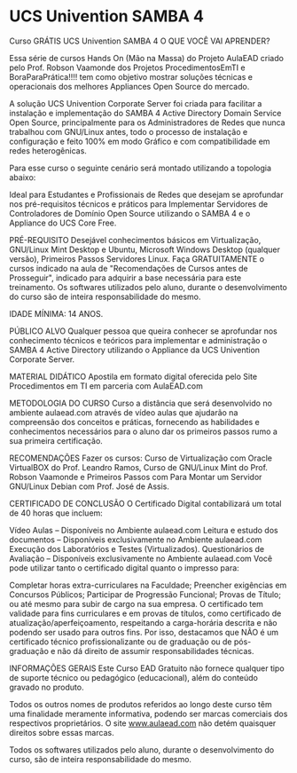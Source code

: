 # UCS Univention SAMBA 4
Curso GRÁTIS UCS Univention SAMBA 4
O QUE VOCÊ VAI APRENDER?

Essa série de cursos Hands On (Mão na Massa) do Projeto AulaEAD criado pelo Prof. Robson Vaamonde dos Projetos ProcedimentosEmTI e BoraParaPrática!!!! tem como objetivo mostrar soluções técnicas e operacionais dos melhores Appliances Open Source do mercado.



A solução UCS Univention Corporate Server foi criada para facilitar a instalação e implementação do SAMBA 4 Active Directory Domain Service Open Source, principalmente para os Administradores de Redes que nunca trabalhou com GNU/Linux antes, todo o processo de instalação e configuração e feito 100% em modo Gráfico e com compatibilidade em redes heterogênicas.



Para esse curso o seguinte cenário será montado utilizando a topologia abaixo:



Ideal para Estudantes e Profissionais de Redes que desejam se aprofundar nos pré-requisitos técnicos e práticos para Implementar Servidores de Controladores de Domínio Open Source utilizando o SAMBA 4 e o Appliance do UCS Core Free.

PRÉ-REQUISITO
Desejável conhecimentos básicos em Virtualização, GNU/Linux Mint Desktop e Ubuntu, Microsoft Windows Desktop (qualquer versão), Primeiros Passos Servidores Linux. Faça GRATUITAMENTE o cursos indicado na aula de "Recomendações de Cursos antes de Prosseguir", indicado para adquirir a base necessária para este treinamento. Os softwares utilizados pelo aluno, durante o desenvolvimento do curso são de inteira responsabilidade do mesmo.

IDADE MÍNIMA: 14 ANOS.

PÚBLICO ALVO
Qualquer pessoa que queira conhecer se aprofundar nos conhecimento técnicos e teóricos para implementar e administração o SAMBA 4 Active Directory utilizando o Appliance da UCS Univention Corporate Server.

MATERIAL DIDÁTICO
Apostila em formato digital oferecida pelo Site Procedimentos em TI em parceria com AulaEAD.com

METODOLOGIA DO CURSO
Curso a distância que será desenvolvido no ambiente aulaead.com através de vídeo aulas que ajudarão na compreensão dos conceitos e práticas, fornecendo as habilidades e conhecimentos necessários para o aluno dar os primeiros passos rumo a sua primeira certificação.

RECOMENDAÇÕES
Fazer os cursos: Curso de Virtualização com Oracle VirtualBOX do Prof. Leandro Ramos, Curso de GNU/Linux Mint do Prof. Robson Vaamonde e Primeiros Passos com Para Montar um Servidor GNU/Linux Debian com Prof. José de Assis.

CERTIFICADO DE CONCLUSÃO
O Certificado Digital contabilizará um total de 40 horas que incluem:

Vídeo Aulas – Disponíveis no Ambiente aulaead.com
Leitura e estudo dos documentos – Disponíveis exclusivamente no Ambiente aulaead.com
Execução dos Laboratórios e Testes (Virtualizados).
Questionários de Avaliação – Disponíveis exclusivamente no Ambiente aulaead.com
Você pode utilizar tanto o certificado digital quanto o impresso para:

Completar horas extra-curriculares na Faculdade;
Preencher exigências em Concursos Públicos;
Participar de Progressão Funcional;
Provas de Título;
ou até mesmo para subir de cargo na sua empresa.
O certificado tem validade para fins curriculares e em provas de títulos, como certificado de atualização/aperfeiçoamento, respeitando a carga-horária descrita e não podendo ser usado para outros fins. Por isso, destacamos que NÃO é um certificado técnico profissionalizante ou de graduação ou de pós-graduação e não dá direito de assumir responsabilidades técnicas.

INFORMAÇÕES GERAIS
Este Curso EAD Gratuito não fornece qualquer tipo de suporte técnico ou pedagógico (educacional), além do conteúdo gravado no produto.

Todos os outros nomes de produtos referidos ao longo deste curso têm uma finalidade meramente informativa, podendo ser marcas comerciais dos respectivos proprietários. O site www.aulaead.com não detém quaisquer direitos sobre essas marcas.

Todos os softwares utilizados pelo aluno, durante o desenvolvimento do curso, são de inteira responsabilidade do mesmo.
